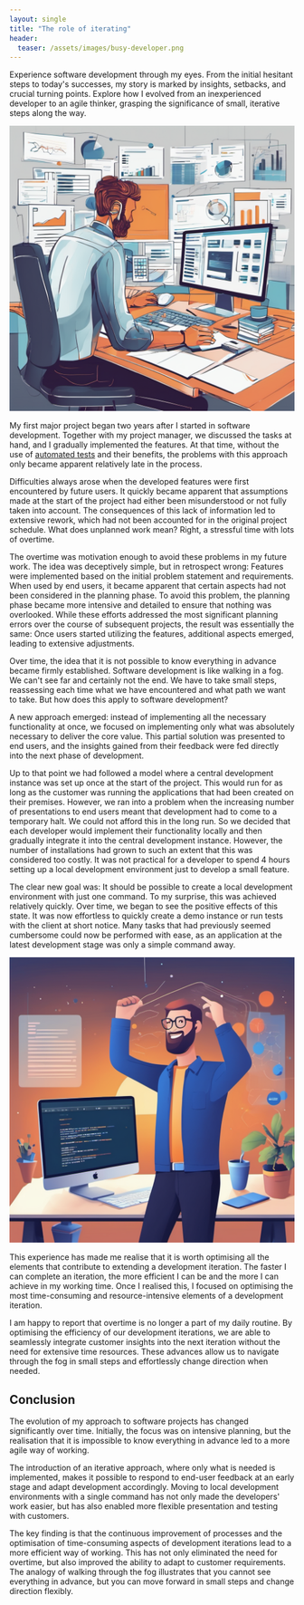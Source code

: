 ```yaml
---
layout: single
title: "The role of iterating"
header:
  teaser: /assets/images/busy-developer.png
---
```


Experience software development through my eyes. From the initial hesitant steps to today's successes, my story is marked by insights, setbacks, and crucial turning points. Explore how I evolved from an inexperienced developer to an agile thinker, grasping the significance of small, iterative steps along the way.

<img src="/assets/images/busy-developer.png">

My first major project began two years after I started in software development. Together with my project manager, we discussed the tasks at hand, and I gradually implemented the features. At that time, without the use of [automated tests](/2024/01/11/the-role-of-tests.html) and their benefits, the problems with this approach only became apparent relatively late in the process.

Difficulties always arose when the developed features were first encountered by future users. It quickly became apparent that assumptions made at the start of the project had either been misunderstood or not fully taken into account. The consequences of this lack of information led to extensive rework, which had not been accounted for in the original project schedule. What does unplanned work mean? Right, a stressful time with lots of overtime.

The overtime was motivation enough to avoid these problems in my future work. The idea was deceptively simple, but in retrospect wrong: Features were implemented based on the initial problem statement and requirements. When used by end users, it became apparent that certain aspects had not been considered in the planning phase. To avoid this problem, the planning phase became more intensive and detailed to ensure that nothing was overlooked. While these efforts addressed the most significant planning errors over the course of subsequent projects, the result was essentially the same: Once users started utilizing the features, additional aspects emerged, leading to extensive adjustments.

Over time, the idea that it is not possible to know everything in advance became firmly established.
Software development is like walking in a fog. We can't see far and certainly not the end. We have to take small steps, reassessing each time what we have encountered and what path we want to take. But how does this apply to software development?

A new approach emerged: instead of implementing all the necessary functionality at once, we focused on implementing only what was absolutely necessary to deliver the core value. This partial solution was presented to end users, and the insights gained from their feedback were fed directly into the next phase of development.

Up to that point we had followed a model where a central development instance was set up once at the start of the project. This would run for as long as the customer was running the applications that had been created on their premises. However, we ran into a problem when the increasing number of presentations to end users meant that development had to come to a temporary halt. We could not afford this in the long run. So we decided that each developer would implement their functionality locally and then gradually integrate it into the central development instance. However, the number of installations had grown to such an extent that this was considered too costly. It was not practical for a developer to spend 4 hours setting up a local development environment just to develop a small feature.

The clear new goal was: It should be possible to create a local development environment with just one command. To my surprise, this was achieved relatively quickly. Over time, we began to see the positive effects of this state. It was now effortless to quickly create a demo instance or run tests with the client at short notice. Many tasks that had previously seemed cumbersome could now be performed with ease, as an application at the latest development stage was only a simple command away.

<img src="/assets/images/celebrating-2.png">

This experience has made me realise that it is worth optimising all the elements that contribute to extending a development iteration. The faster I can complete an iteration, the more efficient I can be and the more I can achieve in my working time. Once I realised this, I focused on optimising the most time-consuming and resource-intensive elements of a development iteration.

I am happy to report that overtime is no longer a part of my daily routine. By optimising the efficiency of our development iterations, we are able to seamlessly integrate customer insights into the next iteration without the need for extensive time resources. These advances allow us to navigate through the fog in small steps and effortlessly change direction when needed.

## Conclusion

The evolution of my approach to software projects has changed significantly over time. Initially, the focus was on intensive planning, but the realisation that it is impossible to know everything in advance led to a more agile way of working.

The introduction of an iterative approach, where only what is needed is implemented, makes it possible to respond to end-user feedback at an early stage and adapt development accordingly. Moving to local development environments with a single command has not only made the developers' work easier, but has also enabled more flexible presentation and testing with customers.

The key finding is that the continuous improvement of processes and the optimisation of time-consuming aspects of development iterations lead to a more efficient way of working. This has not only eliminated the need for overtime, but also improved the ability to adapt to customer requirements. The analogy of walking through the fog illustrates that you cannot see everything in advance, but you can move forward in small steps and change direction flexibly.
